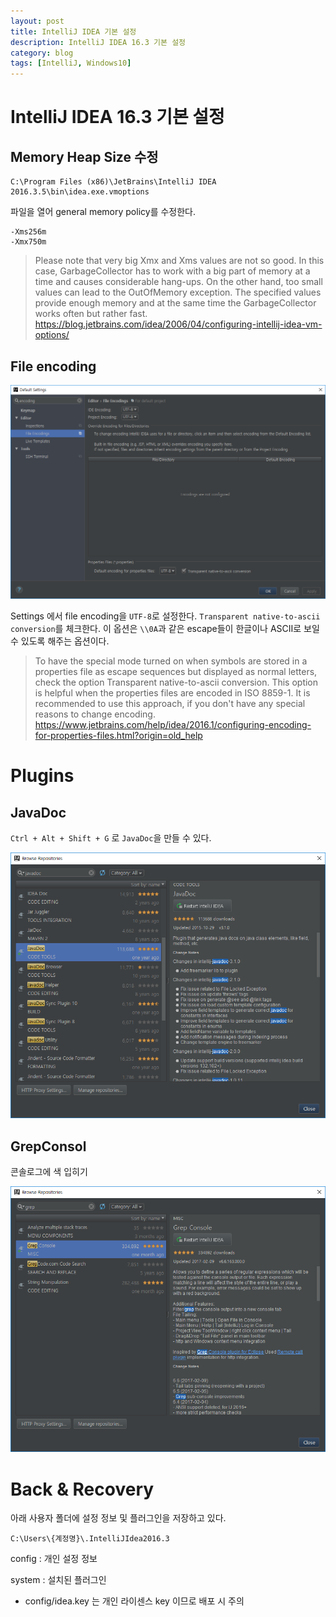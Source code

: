 ```yaml
---
layout: post
title: IntelliJ IDEA 기본 설정
description: IntelliJ IDEA 16.3 기본 설정
category: blog
tags: [IntelliJ, Windows10]
---
```

# IntelliJ IDEA 16.3 기본 설정

## Memory Heap Size 수정
```
C:\Program Files (x86)\JetBrains\IntelliJ IDEA 2016.3.5\bin\idea.exe.vmoptions
```

파일을 열어 general memory policy를 수정한다.

```
-Xms256m
-Xmx750m
```

> Please note that very big Xmx and Xms values are not so good. In this case, GarbageCollector has to work with a big part of memory at a time and causes considerable hang-ups. On the other hand, too small values can lead to the OutOfMemory exception. The specified values provide enough memory and at the same time the GarbageCollector works often but rather fast.
> <https://blog.jetbrains.com/idea/2006/04/configuring-intellij-idea-vm-options/>



## File encoding

![file encoding](/images/posts/setting-intellij-idea/file-encoding.PNG)

Settings 에서 file encoding을 `UTF-8`로 설정한다.
`Transparent native-to-ascii conversion`를 체크한다.
이 옵션은  `\\0A`과 같은 escape들이 한글이나 ASCII로 보일 수 있도록 해주는 옵션이다.
>To have the special mode turned on when symbols are stored in a properties file as escape sequences but displayed as normal letters, check the option Transparent native-to-ascii conversion. This option is helpful when the properties files are encoded in ISO 8859-1. It is recommended to use this approach, if you don't have any special reasons to change encoding.
> <https://www.jetbrains.com/help/idea/2016.1/configuring-encoding-for-properties-files.html?origin=old_help>


# Plugins

## JavaDoc

`Ctrl + Alt + Shift + G` 로 `JavaDoc`을 만들 수 있다.

![install JavaDoc plugin](/images/posts/setting-intellij-idea/install-javadoc.PNG)


## GrepConsol

콘솔로그에 색 입히기

![install JavaDoc plugin](/images/posts/setting-intellij-idea/install-grep-console.PNG)



# Back & Recovery

아래 사용자 폴더에 설정 정보 및 플러그인을 저장하고 있다.

```
C:\Users\{계정명}\.IntelliJIdea2016.3
```

config : 개인 설정 정보

system : 설치된 플러그인

* config/idea.key 는 개인 라이센스 key 이므로 배포 시 주의

